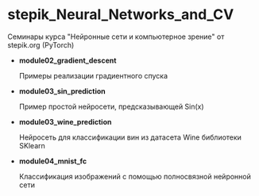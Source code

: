 # stepik_Neural_Networks_and_CV
Семинары курса "Нейронные сети и компьютерное зрение" от stepik.org (PyTorch)

- **module02_gradient_descent**
  
  Примеры реализации градиентного спуска

- **module03_sin_prediction**

  Пример простой нейросети, предсказывающей Sin(x)

- **module03_wine_prediction**

  Нейросеть для классификации вин из датасета Wine библиотеки SKlearn

- **module04_mnist_fc**

  Классификация изображений с помощью полносвязной нейронной сети
